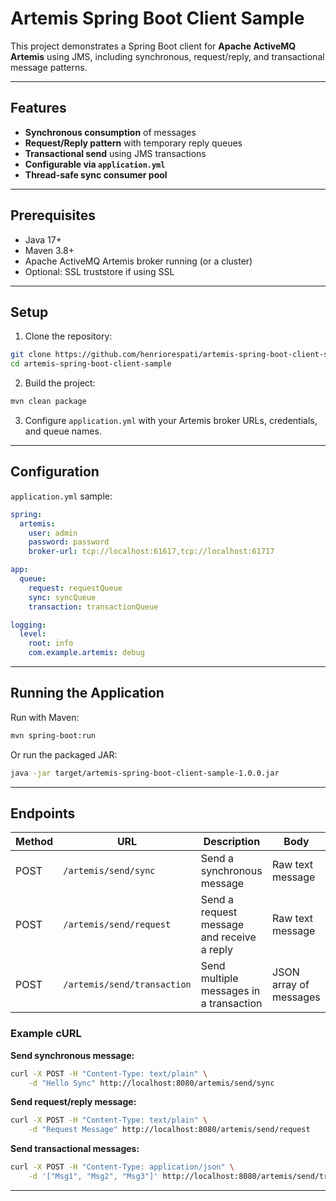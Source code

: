 # Artemis Spring Boot Client Sample

This project demonstrates a Spring Boot client for **Apache ActiveMQ Artemis** using JMS, including synchronous, request/reply, and transactional message patterns.

---

## Features

- **Synchronous consumption** of messages
- **Request/Reply pattern** with temporary reply queues
- **Transactional send** using JMS transactions
- **Configurable via `application.yml`**
- **Thread-safe sync consumer pool**

---

## Prerequisites

- Java 17+
- Maven 3.8+
- Apache ActiveMQ Artemis broker running (or a cluster)
- Optional: SSL truststore if using SSL

---

## Setup

1. Clone the repository:

```bash
git clone https://github.com/henriorespati/artemis-spring-boot-client-sample.git
cd artemis-spring-boot-client-sample
````

2. Build the project:

```bash
mvn clean package
```

3. Configure `application.yml` with your Artemis broker URLs, credentials, and queue names.

---

## Configuration

`application.yml` sample:

```yaml
spring:
  artemis:
    user: admin
    password: password
    broker-url: tcp://localhost:61617,tcp://localhost:61717

app:
  queue:
    request: requestQueue
    sync: syncQueue
    transaction: transactionQueue

logging:
  level:
    root: info
    com.example.artemis: debug
```

---

## Running the Application

Run with Maven:

```bash
mvn spring-boot:run
```

Or run the packaged JAR:

```bash
java -jar target/artemis-spring-boot-client-sample-1.0.0.jar
```

---

## Endpoints

| Method | URL                         | Description                                | Body                   |
| ------ | --------------------------- | ------------------------------------------ | ---------------------- |
| POST   | `/artemis/send/sync`        | Send a synchronous message                 | Raw text message       |
| POST   | `/artemis/send/request`     | Send a request message and receive a reply | Raw text message       |
| POST   | `/artemis/send/transaction` | Send multiple messages in a transaction    | JSON array of messages |

### Example cURL

**Send synchronous message:**

```bash
curl -X POST -H "Content-Type: text/plain" \
    -d "Hello Sync" http://localhost:8080/artemis/send/sync
```

**Send request/reply message:**

```bash
curl -X POST -H "Content-Type: text/plain" \
    -d "Request Message" http://localhost:8080/artemis/send/request
```

**Send transactional messages:**

```bash
curl -X POST -H "Content-Type: application/json" \
    -d '["Msg1", "Msg2", "Msg3"]' http://localhost:8080/artemis/send/transaction
```

---
